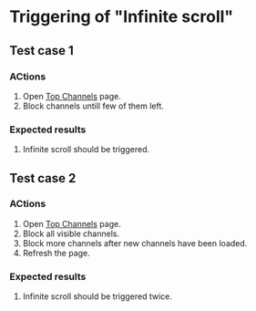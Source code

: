 # Triggering of "Infinite scroll"

## Test case 1

### ACtions
1. Open [Top Channels](http://www.twitch.tv/directory/all) page.
2. Block channels untill few of them left.

### Expected results
1. Infinite scroll should be triggered.

## Test case 2

### ACtions
1. Open [Top Channels](http://www.twitch.tv/directory/all) page.
2. Block all visible channels.
3. Block more channels after new channels have been loaded.
4. Refresh the page.

### Expected results
1. Infinite scroll should be triggered twice.
